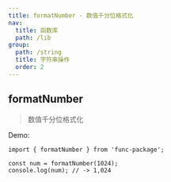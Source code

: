 ```yaml
---
title: formatNumber - 数值千分位格式化
nav:
  title: 函数库
  path: /lib
group:
  path: /string
  title: 字符串操作
  order: 2
---
```


## formatNumber

> 数值千分位格式化

Demo:

```tsx | pure
import { formatNumber } from 'func-package';

const num = formatNumber(1024);
console.log(num); // -> 1,024
```
